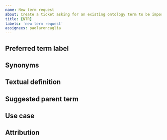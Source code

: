 ```yaml
---
name: New term request
about: Create a ticket asking for an existing ontology term to be imported into the HCAO
title: [NTR]
labels: 'new term request'
assignees: paolaroncaglia
---
```


<!-- For new term requests, please provide the following information: -->

## Preferred term label

<!-- (e.g., Asplenia) -->


## Synonyms

<!-- (e.g., Absent spleen) -->

## Textual definition

<!-- the definition should be understandable even for non-specialists. Include a PubMed ID to refer to any relevant article that provides additional information about the suggested term. -->

## Suggested parent term

<!-- Please look in the hierarchy in a browser such as [OLS](http://www.ebi.ac.uk/ols/ontologies/hcao) -->

## Use case

<!-- Please specify under what circumstances you anticipate this term being used in the HCA metadata. -->

## Attribution

<!-- If you would like a nanoattribution, please indicate your ORCID id -->
